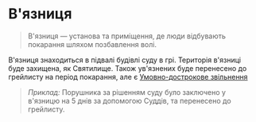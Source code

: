 # В'язниця

>В'язниця — установа та приміщення, де люди відбувають покарання шляхом позбавлення волі.

В'язниця знаходиться в підвалі будівлі суду в грі. Територія в'язниці буде захищена, як Святилище. Також ув'язнених буде перенесено до грейлисту на період покарання, але є [Умовно-дострокове звільнення](Інше/Умовно-дострокове%20звільнення.md)

>_Приклад:_ Порушника за рішенням суду було заключено у в'язницю на 5 днів за допомогою Суддів, та перенесено до грейлисту. 